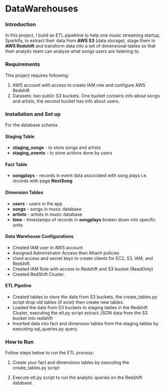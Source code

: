 # DataWarehouses
### Introduction

In this project, I build an ETL pipekline to help one music streaming startup, Sparkify, to extract their data from **AWS S3** (data storage), stage them in **AWS Redshift** and transform data into a set of dimensional tables so that their analytic team can analyze what songs users are listening to.

### Requirements
This project requires following:
1. AWS account with access to create IAM role and configure AWS Redshift
2. Datasets: two public S3 buckets. One bucket contains info about songs and artists, the second bucket has info about users.

### Installation and Set up
For the database schema
#### Staging Table 
+ **staging_songs** - to store songs and artists
+ **staging_events** - to store actions done by users

#### Fact Table 
+ **songplays** - records in event data associated with song plays i.e. records with page **NextSong**

#### Dimension Tables
+ **users** - users in the app
+ **songs** - songs in music database
+ **artists** - artists in music database
+ **time** - timestamps of records in **songplays** broken down into specific units


#### Data Warehouse Configurations
* Created  IAM user in  AWS account
* Assigned Administrator Access then Attach policies
* Used access  and secret keys to create clients for EC2, S3, IAM, and Redshift.
* Created IAM Role with access to Redshift and S3 bucket (ReadOnly)
* Created RedShift Cluster.

#### ETL Pipeline
+ Created tables to store the data from S3 buckets, the create_tables.py script drop old tables (if exist) then create new tables.
+ Loaded the data from S3 buckets to staging tables in the Redshift Cluster, executing the etl.py script extract JSON data from the S3 bucket into redshift
+ Inserted data into fact and dimension tables from the staging tables by executing sql_queries.py query.

### How to Run

Follow steps below to run the ETL process:

1. Create your fact and dimensions tables by executing the create_tables.py script

2. Execute etl.py script to run the analytic queries on the Redshift database.
